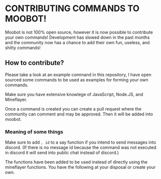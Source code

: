 # CONTRIBUTING COMMANDS TO MOOBOT!
Moobot is not 100% open source, however it is now possible to contribute your own commands! Development has slowed down in the past months and the community now has a chance to add their own fun, useless, and shitty commands!

## How to contribute?
Please take a look at an example command in this repository, I have open sourced some commands to be used as examples for forming your own commands.

Make sure you have extensive knowlege of JavaScript, Node.JS, and Mineflayer.

Once a command is created you can create a pull request where the community can comment and may be approved. Then it will be added into moobot.

### Meaning of some things
Make sure to add `, id` to a say function if you intend to send messages into discord. (If there is no message id because the command was not executed in discord it will send into public chat instead of discord.)

The functions have been added to be used instead of directly using the mineflayer functions. You have the following at your disposal or create your own.
